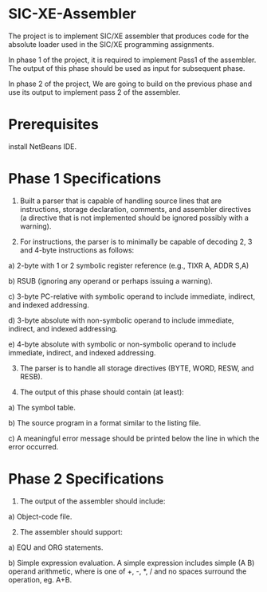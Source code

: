 # SIC-XE-Assembler

The project is to implement SIC/XE assembler that produces code for the absolute loader
used in the SIC/XE programming assignments.

In phase 1 of the project, it is required to implement Pass1 of the assembler. The output of this
phase should be used as input for subsequent phase.

In phase 2 of the project, We are going to build on the previous phase and use its output to
implement pass 2 of the assembler.

# Prerequisites

install NetBeans IDE.

# Phase 1 Specifications

1. Built a parser that is capable of handling source lines that are instructions, storage
declaration, comments, and assembler directives (a directive that is not implemented should be
ignored possibly with a warning).

2. For instructions, the parser is to minimally be capable of decoding 2, 3 and 4-byte instructions as
follows:

a) 2-byte with 1 or 2 symbolic register reference (e.g., TIXR A, ADDR S,A)

b) RSUB (ignoring any operand or perhaps issuing a warning).

c) 3-byte PC-relative with symbolic operand to include immediate, indirect, and indexed
addressing.

d) 3-byte absolute with non-symbolic operand to include immediate, indirect, and indexed
addressing.

e) 4-byte absolute with symbolic or non-symbolic operand to include immediate, indirect,
and indexed addressing.

3. The parser is to handle all storage directives (BYTE, WORD, RESW, and RESB).

4. The output of this phase should contain (at least):

a) The symbol table.

b) The source program in a format similar to the listing file.

c) A meaningful error message should be printed below the line in which the error
occurred.

# Phase 2 Specifications

1. The output of the assembler should include:

a) Object-code file.

2. The assembler should support:

a) EQU and ORG statements.

b) Simple expression evaluation. A simple expression includes simple (A <op> B) operand
arithmetic, where <op> is one of +, -, *, / and no spaces surround the operation, eg. A+B.
